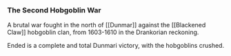 ### The Second Hobgoblin War


A brutal war fought in the north of [[Dunmar]] against the [[Blackened Claw]] hobgoblin clan, from 1603-1610 in the Drankorian reckoning. 

Ended is a complete and total Dunmari victory, with the hobgoblins crushed. 


